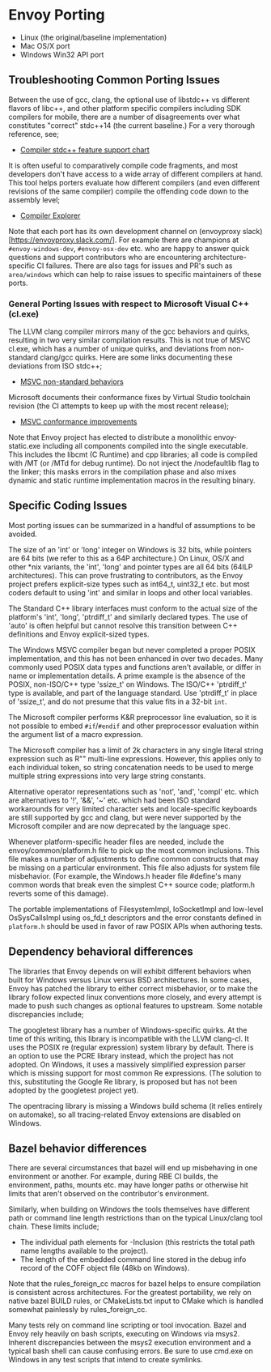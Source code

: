 # Envoy Porting

* Linux (the original/baseline implementation)
* Mac OS/X port 
* Windows Win32 API port

## Troubleshooting Common Porting Issues

Between the use of gcc, clang, the optional use of libstdc++ vs different flavors of libc++,
and other platform specific compilers including SDK compilers for mobile, there are a number
of disagreements over what constitutes "correct" stdc++14 (the current baseline.) For a very
thorough reference, see;

* [Compiler stdc++ feature support chart](https://en.cppreference.com/w/cpp/compiler_support)

It is often useful to comparatively compile code fragments, and most developers don't have access
to a wide array of different compilers at hand. This tool helps porters evaluate how different
compilers (and even different revisions of the same compiler) compile the offending code
down to the assembly level;

* [Compiler Explorer](https://godbolt.org/)

Note that each port has its own development channel on (envoyproxy slack)[https://envoyproxy.slack.com/].
For example there are champions at `#envoy-windows-dev`, `#envoy-osx-dev` etc. who are happy to answer
quick questions and support contributors who are encountering architecture-specific CI failures. There are
also tags for issues and PR's such as `area/windows` which can help to raise issues to specific maintainers
of these ports.

### General Porting Issues with respect to Microsoft Visual C++ (cl.exe)

The LLVM clang compiler mirrors many of the gcc behaviors and quirks, resulting in two very
similar compilation results. This is not true of MSVC cl.exe, which has a number of unique quirks,
and deviations from non-standard clang/gcc quirks. Here are some links documenting these deviations
from ISO stdc++;

* [MSVC non-standard behaviors](https://docs.microsoft.com/en-us/cpp/cpp/nonstandard-behavior?view=vs-2019)

Microsoft documents their conformance fixes by Virtual Studio toolchain revision (the CI attempts
to keep up with the most recent release);

* [MSVC conformance improvements](https://docs.microsoft.com/en-us/cpp/overview/cpp-conformance-improvements?view=vs-2019)

Note that Envoy project has elected to distribute a monolithic envoy-static.exe including
all components compiled into the single executable. This includes the libcmt (C Runtime)
and cpp libraries; all code is compiled with /MT (or /MTd for debug runtime). Do not inject
the /nodefaultlib flag to the linker; this masks errors in the compilation phase and also
mixes dynamic and static runtime implementation macros in the resulting binary.

## Specific Coding Issues

Most porting issues can be summarized in a handful of assumptions to be avoided.

The size of an 'int' or 'long' integer on Windows is 32 bits, while pointers are 64 bits
(we refer to this as a 64P architecture.) On Linux, OS/X and other *nix variants, the 'int',
'long' and pointer types are all 64 bits (64ILP architectures).
This can prove frustrating to contributors, as the Envoy project prefers explicit-size types
such as int64_t, uint32_t etc. but most coders default to using 'int' and similar in loops
and other local variables.

The Standard C++ library interfaces must conform to the actual size of the platform's 'int',
'long', 'ptrdiff_t' and similarly declared types. The use of 'auto' is often helpful but cannot
resolve this transition between C++ definitions and Envoy explicit-sized types.

The Windows MSVC compiler began but never completed a proper POSIX implementation, and this
has not been enhanced in over two decades. Many commonly used POSIX data types and functions
aren't available, or differ in name or implementation details. A prime example is the absence
of the POSIX, non-ISO/C++ type 'ssize_t' on Windows. The ISO/C++ 'ptrdiff_t' type is available,
and part of the language standard. Use 'ptrdiff_t' in place of 'ssize_t', and do not presume
that this value fits in a 32-bit `int`.

The Microsoft compiler performs K&R preprocessor line evaluation, so it is not possible to
embed `#if`/`#endif` and other preprocessor evaluation within the argument list of a macro
expression.

The Microsoft compiler has a limit of 2k characters in any single literal string expression
such as R"" multi-line expressions. However, this applies only to each individual token, so
string concatenation needs to be used to merge multiple string expressions into very large
string constants.

Alternative operator representations such as 'not', 'and', 'compl' etc. which are alternatives
to '!', '&&', '~' etc. which had been ISO standard workarounds for very limited character sets and
locale-specific keyboards are still supported by gcc and clang, but were never supported by the 
Microsoft compiler and are now deprecated by the language spec.

Whenever platform-specific header files are needed, include the envoy/common/platform.h file to pick
up the most common inclusions. This file makes a number of adjustments to define common constructs
that may be missing on a particular environment. This file also adjusts for system file misbehavior.
(For example, the Windows.h header file #define's many common words that break even the simplest C++
source code; platform.h reverts some of this damage).

The portable implementations of FilesystemImpl, IoSocketImpl and low-level OsSysCallsImpl using
os_fd_t descriptors and the error constants defined in `platform.h` should be used in favor of raw
POSIX APIs when authoring tests.

## Dependency behavioral differences

The libraries that Envoy depends on will exhibit different behaviors when built for Windows
versus Linux versus BSD architectures. In some cases, Envoy has patched the library to either
correct misbehavior, or to make the library follow expected linux conventions more closely,
and every attempt is made to push such changes as optional features to upstream. Some notable
discrepancies include;

The googletest library has a number of Windows-specific quirks. At the time of this writing,
this library is incompatible with the LLVM clang-cl. It uses the POSIX re (regular expression)
system library by default. There is an option to use the PCRE library instead, which the
project has not adopted. On Windows, it uses a massively simplified expression parser which
is missing support for most common Re expressions. (The solution to this, substituting the
Google Re library, is proposed but has not been adopted by the googletest project yet).

The opentracing library is missing a Windows build schema (it relies entirely on automake),
so all tracing-related Envoy extensions are disabled on Windows.

## Bazel behavior differences

There are several circumstances that bazel will end up misbehaving in one environment or another.
For example, during RBE CI builds, the environment, paths, mounts etc. may have longer paths or
otherwise hit limits that aren't observed on the contributor's environment.

Similarly, when building on Windows the tools themselves have different path or command line length
restrictions than on the typical Linux/clang tool chain. These limits include;

* The individual path elements for -Inclusion (this restricts the total path name lengths available to the project).
* The length of the embedded command line stored in the debug info record of the COFF object file (48kb on Windows).

Note that the rules_foreign_cc macros for bazel helps to ensure compilation is consistent across
architectures. For the greatest portability, we rely on native bazel BUILD rules, or CMakeLists.txt
input to CMake which is handled somewhat painlessly by rules_foreign_cc.

Many tests rely on command line scripting or tool invocation. Bazel and Envoy rely heavily on bash scripts, executing
on Windows via msys2. Inherent discrepancies between the msys2 execution environment and a typical bash shell can
cause confusing errors. Be sure to use cmd.exe on Windows in any test scripts that intend to create symlinks.
